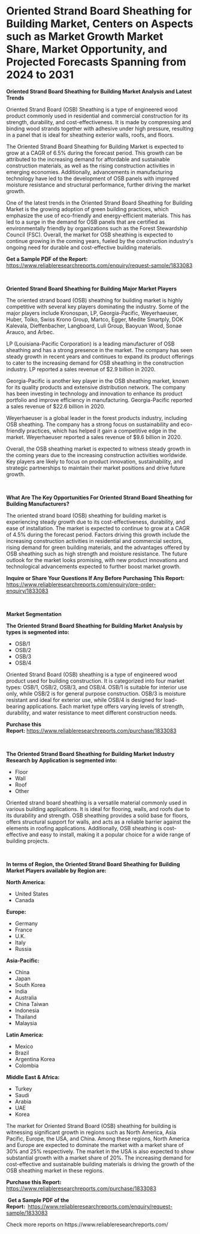 <p><h1>Oriented Strand Board Sheathing for Building Market, Centers on Aspects such as Market Growth Market Share, Market Opportunity, and Projected Forecasts Spanning from 2024 to 2031</h1></p><p><strong>Oriented Strand Board Sheathing for Building Market Analysis and Latest Trends</strong></p>
<p><p>Oriented Strand Board (OSB) Sheathing is a type of engineered wood product commonly used in residential and commercial construction for its strength, durability, and cost-effectiveness. It is made by compressing and binding wood strands together with adhesive under high pressure, resulting in a panel that is ideal for sheathing exterior walls, roofs, and floors.</p><p>The Oriented Strand Board Sheathing for Building Market is expected to grow at a CAGR of 6.5% during the forecast period. This growth can be attributed to the increasing demand for affordable and sustainable construction materials, as well as the rising construction activities in emerging economies. Additionally, advancements in manufacturing technology have led to the development of OSB panels with improved moisture resistance and structural performance, further driving the market growth.</p><p>One of the latest trends in the Oriented Strand Board Sheathing for Building Market is the growing adoption of green building practices, which emphasize the use of eco-friendly and energy-efficient materials. This has led to a surge in the demand for OSB panels that are certified as environmentally friendly by organizations such as the Forest Stewardship Council (FSC). Overall, the market for OSB sheathing is expected to continue growing in the coming years, fueled by the construction industry's ongoing need for durable and cost-effective building materials.</p></p>
<p><strong>Get a Sample PDF of the Report:&nbsp;</strong> <a href="https://www.reliableresearchreports.com/enquiry/request-sample/1833083">https://www.reliableresearchreports.com/enquiry/request-sample/1833083</a></p>
<p>&nbsp;</p>
<p><strong>Oriented Strand Board Sheathing for Building Major Market Players</strong></p>
<p><p>The oriented strand board (OSB) sheathing for building market is highly competitive with several key players dominating the industry. Some of the major players include Kronospan, LP, Georgia-Pacific, Weyerhaeuser, Huber, Tolko, Swiss Krono Group, Martco, Egger, Medite Smartply, DOK Kalevala, Dieffenbacher, Langboard, Luli Group, Baoyuan Wood, Sonae Arauco, and Arbec.</p><p>LP (Louisiana-Pacific Corporation) is a leading manufacturer of OSB sheathing and has a strong presence in the market. The company has seen steady growth in recent years and continues to expand its product offerings to cater to the increasing demand for OSB sheathing in the construction industry. LP reported a sales revenue of $2.9 billion in 2020.</p><p>Georgia-Pacific is another key player in the OSB sheathing market, known for its quality products and extensive distribution network. The company has been investing in technology and innovation to enhance its product portfolio and improve efficiency in manufacturing. Georgia-Pacific reported a sales revenue of $22.6 billion in 2020.</p><p>Weyerhaeuser is a global leader in the forest products industry, including OSB sheathing. The company has a strong focus on sustainability and eco-friendly practices, which has helped it gain a competitive edge in the market. Weyerhaeuser reported a sales revenue of $9.6 billion in 2020.</p><p>Overall, the OSB sheathing market is expected to witness steady growth in the coming years due to the increasing construction activities worldwide. Key players are likely to focus on product innovation, sustainability, and strategic partnerships to maintain their market positions and drive future growth.</p></p>
<p>&nbsp;</p>
<p><strong>What Are The Key Opportunities For Oriented Strand Board Sheathing for Building Manufacturers?</strong></p>
<p><p>The oriented strand board (OSB) sheathing for building market is experiencing steady growth due to its cost-effectiveness, durability, and ease of installation. The market is expected to continue to grow at a CAGR of 4.5% during the forecast period. Factors driving this growth include the increasing construction activities in residential and commercial sectors, rising demand for green building materials, and the advantages offered by OSB sheathing such as high strength and moisture resistance. The future outlook for the market looks promising, with new product innovations and technological advancements expected to further boost market growth.</p></p>
<p><strong>Inquire or Share Your Questions If Any Before Purchasing This Report:</strong> <a href="https://www.reliableresearchreports.com/enquiry/pre-order-enquiry/1833083">https://www.reliableresearchreports.com/enquiry/pre-order-enquiry/1833083</a></p>
<p>&nbsp;</p>
<p><strong>Market Segmentation</strong></p>
<p><strong>The Oriented Strand Board Sheathing for Building Market Analysis by types is segmented into:</strong></p>
<p><ul><li>OSB/1</li><li>OSB/2</li><li>OSB/3</li><li>OSB/4</li></ul></p>
<p><p>Oriented Strand Board (OSB) sheathing is a type of engineered wood product used for building construction. It is categorized into four market types: OSB/1, OSB/2, OSB/3, and OSB/4. OSB/1 is suitable for interior use only, while OSB/2 is for general purpose construction. OSB/3 is moisture resistant and ideal for exterior use, while OSB/4 is designed for load-bearing applications. Each market type offers varying levels of strength, durability, and water resistance to meet different construction needs.</p></p>
<p><strong>Purchase this Report:&nbsp;</strong><a href="https://www.reliableresearchreports.com/purchase/1833083">https://www.reliableresearchreports.com/purchase/1833083</a></p>
<p>&nbsp;</p>
<p><strong>The Oriented Strand Board Sheathing for Building Market Industry Research by Application is segmented into:</strong></p>
<p><ul><li>Floor</li><li>Wall</li><li>Roof</li><li>Other</li></ul></p>
<p><p>Oriented strand board sheathing is a versatile material commonly used in various building applications. It is ideal for flooring, walls, and roofs due to its durability and strength. OSB sheathing provides a solid base for floors, offers structural support for walls, and acts as a reliable barrier against the elements in roofing applications. Additionally, OSB sheathing is cost-effective and easy to install, making it a popular choice for a wide range of building projects.</p></p>
<p>&nbsp;</p>
<p><strong>In terms of Region, the Oriented Strand Board Sheathing for Building Market Players available by Region are:</strong></p>
<p>
    <p> <strong> North America: </strong>
        <ul>
            <li>United States</li>
            <li>Canada</li>
        </ul>
        </p> 
    <p> <strong> Europe: </strong>
        <ul>
            <li>Germany</li>
            <li>France</li>
            <li>U.K.</li>
            <li>Italy</li>
            <li>Russia</li>
        </ul>
        </p> 
    <p> <strong> Asia-Pacific: </strong>
        <ul>
            <li>China</li>
            <li>Japan</li>
            <li>South Korea</li>
            <li>India</li>
            <li>Australia</li>
            <li>China Taiwan</li>
            <li>Indonesia</li>
            <li>Thailand</li>
            <li>Malaysia</li>
        </ul>
        </p> 
    <p> <strong> Latin America: </strong>
        <ul>
            <li>Mexico</li>
            <li>Brazil</li>
            <li>Argentina Korea</li>
            <li>Colombia</li>
        </ul>
        </p> 
    <p> <strong> Middle East & Africa: </strong>
        <ul>
            <li>Turkey</li>
            <li>Saudi</li>
            <li>Arabia</li>
            <li>UAE</li>
            <li>Korea</li>
        </ul>
    </p>
    </p>
<p><p>The market for Oriented Strand Board (OSB) sheathing for building is witnessing significant growth in regions such as North America, Asia Pacific, Europe, the USA, and China. Among these regions, North America and Europe are expected to dominate the market with a market share of 30% and 25% respectively. The market in the USA is also expected to show substantial growth with a market share of 20%. The increasing demand for cost-effective and sustainable building materials is driving the growth of the OSB sheathing market in these regions.</p></p>
<p><strong>Purchase this Report: </strong><a href="https://www.reliableresearchreports.com/purchase/1833083">https://www.reliableresearchreports.com/purchase/1833083</a></p>
<p>&nbsp;<strong>Get a Sample PDF of the Report:&nbsp;&nbsp;</strong><a href="https://www.reliableresearchreports.com/enquiry/request-sample/1833083">https://www.reliableresearchreports.com/enquiry/request-sample/1833083</a></p>
<p><strong></strong></p>
<p>Check more reports on https://www.reliableresearchreports.com/</p>